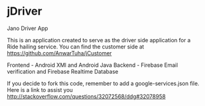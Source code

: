 # jDriver
Jano Driver App

This is an application created to serve as the driver side application for a Ride hailing service.
You can find the customer side at https://github.com/AnwarTuha/jCustomer

Frontend - Android XMl and Android Java
Backend - Firebase Email verification and Firebase Realtime Database

If you decide to fork this code, remember to add a google-services.json file. 
Here is a link to assist you http://stackoverflow.com/questions/32072568/ddg#32078958
